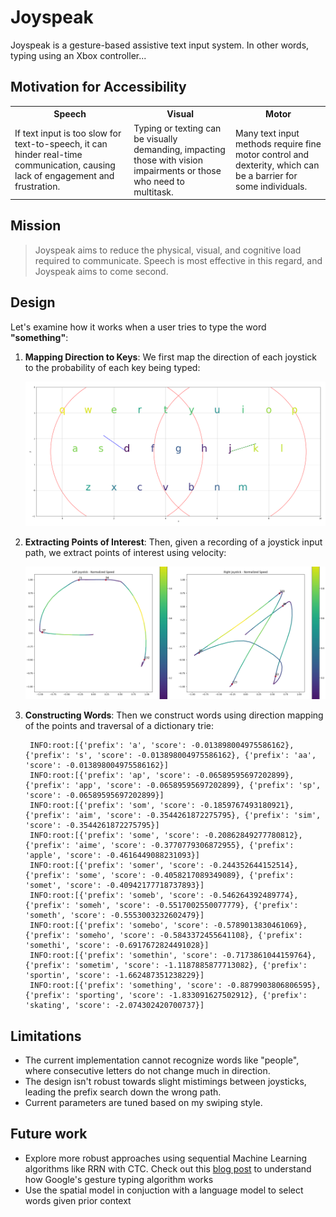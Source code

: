 # Joyspeak

Joyspeak is a gesture-based assistive text input system. In other words, typing using an Xbox controller...

## Motivation for Accessibility
<table>
  <tr>
    <th>Speech</th>
    <th>Visual</th>
    <th>Motor</th>
  </tr>
  <tr>
    <td>If text input is too slow for text-to-speech, it can hinder real-time communication, causing lack of engagement and frustration.</td>
    <td>Typing or texting can be visually demanding, impacting those with vision impairments or those who need to multitask.</td>
    <td>Many text input methods require fine motor control and dexterity, which can be a barrier for some individuals.</td>
  </tr>
</table>

## Mission
> Joyspeak aims to reduce the physical, visual, and cognitive load required to communicate.
> Speech is most effective in this regard, and Joyspeak aims to come second.

## Design
Let's examine how it works when a user tries to type the word **"something"**:
1. **Mapping Direction to Keys**: We first map the direction of each joystick to the probability of each key being typed:

   ![](direction_mapping.png)

2. **Extracting Points of Interest**: Then, given a recording of a joystick input path, we extract points of interest using velocity:

   ![](path_of_'something'.png)

3. **Constructing Words**: Then we construct words using direction mapping of the points and traversal of a dictionary trie:

   ```
    INFO:root:[{'prefix': 'a', 'score': -0.013898004975586162}, {'prefix': 's', 'score': -0.013898004975586162}, {'prefix': 'aa', 'score': -0.013898004975586162}]
    INFO:root:[{'prefix': 'ap', 'score': -0.06589595697202899}, {'prefix': 'app', 'score': -0.06589595697202899}, {'prefix': 'sp', 'score': -0.06589595697202899}]
    INFO:root:[{'prefix': 'som', 'score': -0.1859767493180921}, {'prefix': 'aim', 'score': -0.3544261872275795}, {'prefix': 'sim', 'score': -0.3544261872275795}]
    INFO:root:[{'prefix': 'some', 'score': -0.20862849277780812}, {'prefix': 'aime', 'score': -0.3770779306872955}, {'prefix': 'apple', 'score': -0.4616449088231093}]
    INFO:root:[{'prefix': 'somer', 'score': -0.244352644152514}, {'prefix': 'some', 'score': -0.4058217089349089}, {'prefix': 'somet', 'score': -0.40942177718737893}]
    INFO:root:[{'prefix': 'someb', 'score': -0.546264392489774}, {'prefix': 'someh', 'score': -0.5517002550077779}, {'prefix': 'someth', 'score': -0.5553003232602479}]
    INFO:root:[{'prefix': 'somebo', 'score': -0.5789013830461069}, {'prefix': 'someho', 'score': -0.5843372455641108}, {'prefix': 'somethi', 'score': -0.6917672824491028}]
    INFO:root:[{'prefix': 'somethin', 'score': -0.7173861044159764}, {'prefix': 'sometim', 'score': -1.1187885877713082}, {'prefix': 'sportin', 'score': -1.662487351238229}]
    INFO:root:[{'prefix': 'something', 'score': -0.8879903806806595}, {'prefix': 'sporting', 'score': -1.833091627502912}, {'prefix': 'skating', 'score': -2.074302420700737}]
   ```

## Limitations
- The current implementation cannot recognize words like "people", where consecutive letters do not change much in direction.
- The design isn't robust towards slight mistimings between joysticks, leading the prefix search down the wrong path.
- Current parameters are tuned based on my swiping style.

## Future work
- Explore more robust approaches using sequential Machine Learning algorithms like RRN with CTC.
  Check out this [blog post](https://ai.googleblog.com/2017/05/the-machine-intelligence-behind-gboard.html) to understand how Google's gesture typing algorithm works
- Use the spatial model in conjuction with a language model to select words given prior context

